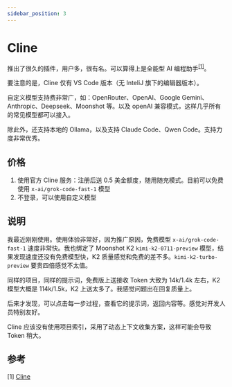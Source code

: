 ```yaml
---
sidebar_position: 3
---
```


# Cline

推出了很久的插件，用户多，很有名。可以算得上是全能型 AI 编程助手<sup>[[1]](#参考)</sup>。

要注意的是，Cline 仅有 VS Code 版本（无 InteliJ 旗下的编辑器版本）。

自定义模型支持费非常广，如：OpenRouter、OpenAI、Google Gemini、Anthropic、Deepseek、Moonshot 等。以及 openAI 兼容模式，这样几乎所有的常见模型都可以接入。

除此外，还支持本地的 Ollama，以及支持 Claude Code、Qwen Code。支持力度非常优秀。

## 价格

1. 使用官方 Cline 服务：注册后送 0.5 美金额度，随用随充模式。目前可以免费使用 `x-ai/grok-code-fast-1` 模型
2. 不登录，可以使用自定义模型 

## 说明

我最近刚刚使用。使用体验非常好，因为推广原因，免费模型 `x-ai/grok-code-fast-1` 速度非常快。我也绑定了 Moonshot K2 `kimi-k2-0711-preview` 模型，结果发现速度还没有免费模型快，K2 质量感觉和免费的差不多。`kimi-k2-turbo-preview` 要贵四倍感觉不太值。

同样的项目，同样的提示词，免费版上送接收 Token 大致为 14k/1.4k 左右，K2 模型大概是 114k/1.5k，K2 上送太多了。我感觉问题出在回复质量上。

后来才发现，可以点击每一步过程，查看它的提示词，返回内容等。感觉对开发人员特别友好。

Cline 应该没有使用项目索引，采用了动态上下文收集方案，这样可能会导致 Token 稍大。

## 参考

[1]&nbsp;[Cline](https://cline.bot)

